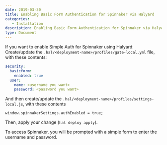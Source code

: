 ```yaml
---
date: 2019-03-30
title: Enabling Basic Form Authentication for Spinnaker via Halyard
categories:
   - Installation
description: Enabling Basic Form Authentication for Spinnaker via Halyard
type: Document
---
```


If you want to enable Simple Auth for Spinnaker using Halyard:
Create/update the `.hal/<deployment-name>/profiles/gate-local.yml` file, with these contents:

```yml
security:
  basicform:
    enabled: true
  user:
    name: <username you want>
    password: <password you want>
```

And then create/update the `.hal/<deployment-name>/profiles/settings-local.js`, with these contents

```
window.spinnakerSettings.authEnabled = true;
```

Then, apply your change (`hal deploy apply`).

To access Spinnaker, you will be prompted with a simple form to enter the username and password.
